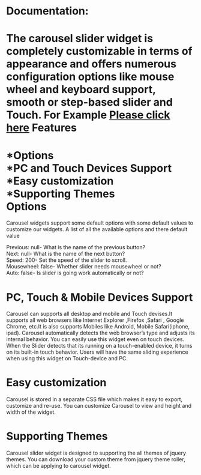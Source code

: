                                             
Documentation:
=============
  The carousel slider widget is completely customizable in terms of appearance and offers numerous configuration options like mouse wheel and keyboard support, smooth or step-based slider and Touch.
  For Example <a href="http://jsfiddle.net/wPwCj/14/">Please click here</a>
Features
========
*Options                                                                                         
*PC and Touch Devices Support                                                                                         
*Easy customization                                                                                          
*Supporting Themes                                                                                         
Options                                                                                         
=======
Carousel widgets support some default options with some default values to customize our widgets. A list of all the available options and there default value

Previous:   null-  What is the name of the previous button?                                                                                          
Next:       null-  What is the name of the next button?                                                              
Speed:      200-   Set the speed of the slider to scroll.                                                       
Mousewheel: false- Whether slider needs mousewheel or not?                                                  
Auto:       false- Is slider is going work automatically or not?                                                  

PC, Touch & Mobile Devices Support
=================================
Carousel can supports all desktop and mobile and Touch devises.It supports all web browsers like Internet Explorer ,Firefox ,Safari , Google Chrome, etc.It is also supports Mobiles like Android, Mobile Safari(iphone, ipad). Carousel automatically detects the web browser’s type and adjusts its internal behavior. You can easily use this widget even on touch devices. When the Slider detects that its running on a touch-enabled device, it turns on its built-in touch behavior. Users will have the same sliding experience when using this widget on Touch-device and PC.

Easy customization
==================
Carousel is stored in a separate CSS file which makes it easy to export, customize and re-use. You can customize Carousel to view and height and width of the widget.

Supporting Themes
=================
Carousel slider widget is designed to supporting the all themes of jquery themes. You can download your custom theme from jquery theme roller, which can be applying to carousel widget.

